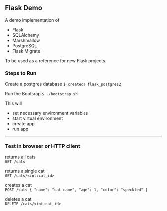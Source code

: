 ## Flask Demo
A demo implementation of
- Flask
- SQLAlchemy
- Marshmallow
- PostgreSQL
- Flask Migrate

To be used as a reference for new Flask projects.

### Steps to Run

Create a postgres database
`$ createdb flask_postgres2`

Run the Bootsrap
`$ ./bootstrap.sh`

This will
- set necessary environment variables
- start virtual environment
- create app
- run app

---

### Test in browser or HTTP client

returns all cats<br>
`GET /cats`

returns a single cat<br>
`GET /cats/<int:cat_id>`

creates a cat<br>
`POST /cats { "name": "cat name", "age": 1, "color": "speckled" }`

deletes a cat<br>
`DELETE /cats/<int:cat_id>`
```
